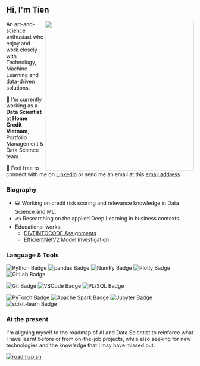 ## **Hi, I'm Tien**

<img align="right" width="400" src="https://r-charts.com/images/gif/ggcats.gif">

An art-and-science enthusiast who enjoy and work closely
with Technology, Machine Learning and data-driven solutions. 

💼 I’m currently working as a **Data Scientist**
at **Home Credit Vietnam**, Portfolio Management & Data Science team.

🤙 Feel free to connect with me on [Linkedin](https://www.linkedin.com/in/doananhtien/)
or send me an email at this [email address](mailto:d.atien228@gmail.com)

### **Biography**

- 💻 Working on credit risk scoring and relevance knowledge in Data Science and ML.
- ✍️ Researching on the applied Deep Learning in business contexts.
- Educational works:
  - [DIVEINTOCODE Assignments](https://github.com/anhtien228/diveintocode-ml)
  - [EfficientNetV2 Model Investigation](https://github.com/anhtien228/diveintocode-ml-graduation)

### Language & Tools

![Python Badge](https://img.shields.io/badge/Python-3748a9?logo=python&logoColor=fff&style=for-the-badge)
![pandas Badge](https://img.shields.io/badge/pandas-3f33b0?logo=pandas&logoColor=fff&style=for-the-badge)
![NumPy Badge](https://img.shields.io/badge/NumPy-5d2fb6?logo=numpy&logoColor=fff&style=for-the-badge)
![Plotly Badge](https://img.shields.io/badge/Plotly-7c2bbd?logo=plotly&logoColor=fff&style=for-the-badge)
![GitLab Badge](https://img.shields.io/badge/GitLab-a326c4?style=for-the-badge&logo=gitlab&logoColor=white)

![Git Badge](https://img.shields.io/badge/Git-cb22c7?logo=git&logoColor=fff&style=for-the-badge)
![VSCode Badge](https://img.shields.io/badge/VSCode-d21da3?style=for-the-badge&logo=visual%20studio%20code&logoColor=white)
![PL/SQL Badge](https://img.shields.io/badge/PLSQL-e1144c?style=for-the-badge&logo=oracle&logoColor=black)

![PyTorch Badge](https://img.shields.io/badge/PyTorch-e80f19?logo=pytorch&logoColor=fff&style=for-the-badge)
![Apache Spark Badge](https://img.shields.io/badge/Apache%20Spark-f0360a?logo=apachespark&logoColor=fff&style=for-the-badge)
![Jupyter Badge](https://img.shields.io/badge/Jupyter-f76c05?logo=jupyter&logoColor=fff&style=for-the-badge)
![scikit-learn Badge](https://img.shields.io/badge/scikit--learn-ffa800?logo=scikitlearn&logoColor=fff&style=for-the-badge)

### **At the present**
I'm aligning myself to the roadmap of AI and Data Scientist to
reinforce what I have learnt before or from on-the-job projects,
while also seeking for new technologies and the knowledge that I may have missed out.

[![roadmap.sh](https://api.roadmap.sh/v1-badge/tall/6550caea68ca6026131ab7ea?variant=dark)](https://roadmap.sh)
